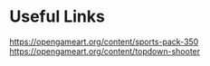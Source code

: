 # Useful Links
https://opengameart.org/content/sports-pack-350
https://opengameart.org/content/topdown-shooter
